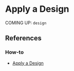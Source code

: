 # Apply a Design

COMING UP: `design`

## References

### How-to

- [Apply a Design](https://panel.holoviz.org/how_to/styling/design.html)